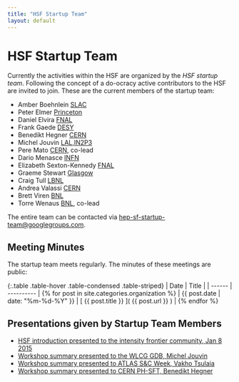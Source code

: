 ```yaml
---
title: "HSF Startup Team"
layout: default
---
```


# HSF Startup Team

Currently the activities within the HSF are organized by the *HSF startup team*. Following the concept of a do-ocracy active contributors to the HSF are invited to join. These are the current members of the startup team:

 * Amber Boehnlein [SLAC](https://www6.slac.stanford.edu)
 * Peter Elmer [Princeton](https://www.princeton.edu/physics/)
 * Daniel Elvira [FNAL](http://www.fnal.gov)
 * Frank Gaede [DESY](http://www.desy.de)
 * Benedikt Hegner [CERN](http://cern.ch)
 * Michel Jouvin [LAL,IN2P3](http://www.lal.in2p3.fr)
 * Pere Mato [CERN](http://cern.ch), co-lead
 * Dario Menasce [INFN](http://www.mi.infn.it)
 * Elizabeth Sexton-Kennedy [FNAL](http://www.fnal.gov)
 * Graeme Stewart [Glasgow](http://www.gla.ac.uk/schools/physics/research/groups/particlephysicsexperiment/)
 * Craig Tull [LBNL](http://www.lbl.gov)
 * Andrea Valassi [CERN](http://cern.ch)
 * Brett Viren [BNL](https://www.bnl.gov)
 * Torre Wenaus [BNL](https://www.bnl.gov), co-lead

The entire team can be contacted via <hep-sf-startup-team@googlegroups.com>.

## Meeting Minutes

The startup team meets regularly. The minutes of these meetings are public:

{:.table .table-hover .table-condensed .table-striped}
| Date   | Title      |
| ------ | ---------- |
{% for post in site.categories.organization %} | {{ post.date | date: "%m-%d-%Y" }} | [ {{ post.title }} ]( {{ post.url }} ) |
{% endfor %}

## Presentations given by Startup Team Members

 * [HSF introduction presented to the intensity frontier community, Jan 8 2015](/assets/HSF-intro-intensity-20150108.pdf)
 * [Workshop summary presented to the WLCG GDB, Michel Jouvin](/assets/HSF-SLAC-workshop-summary-GDB-Feb.pdf)
 * [Workshop summary presented to ATLAS S&C Week, Vakho Tsulaia](/assets/HSF-Summary-Vakho-Tsulaia-ATLAS.pdf)
 * [Workshop summary presented to CERN PH-SFT, Benedikt Hegner](/assets/Benedikt%20Hegner%20HSFSummary.pdf)
